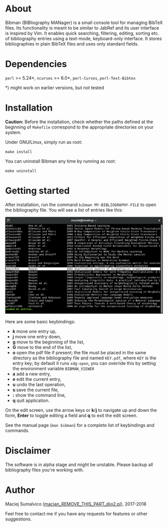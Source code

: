 # About

Bibman (BIBliography MANager) is a small console tool for managing BibTeX
files. Its functionality is meant to be similar to JabRef and its user
interface is inspired by Vim. It enables quick searching, filtering, editing,
sorting etc. of bibliography entries using a text-mode, keyboard-only
interface. It stores bibliographies in plain BibTeX files and uses only
standard fields.

# Dependencies

`perl` >= 5.24\*, `ncurses` >= 6.0\*, `perl-Curses`, `perl-Text-Bibtex`

\*) might work on earlier versions, but not tested

# Installation

**Caution:** Before the installation, check whether the paths defined at the
beginning of `Makefile` correspond to the appropriate directories on your
system.

Under GNU/Linux, simply run as root:

```
make install
```

You can uninstall Bibman any time by running as root:

```
make uninstall
```

# Getting started

After installation, run the command `bibman MY-BIBLIOGRAPHY-FILE` to open the
bibliography file. You will see a list of entries like this:

![screenshot](screenshot.png)

Here are some basic keybindings:

* **k** move one entry up,
* **j** move one entry down,
* **g** move to the beginning of the list,
* **G** move to the end of the list,
* **o** open the pdf file if present; the file must be placed in the same
	directory as the bibliography file and named `KEY.pdf`, where `KEY` is
	the entry key; by default it runs `xdg-open`, you can override this by
	setting the environment variable `BIBMAN_VIEWER`
* **a** add a new entry,
* **e** edit the current entry,
* **u** undo the last operation,
* **s**:save the current file,
* **:** show the command line,
* **q** quit application.

On the edit screen, use the arrow keys or **k**/**j** to navigate up and down
the form, **Enter** to toggle editing a field and **q** to exit the edit
screen.

See the manual page (`man bibman`) for a complete list of keybindings and
commands.

# Disclaimer

The software is in alpha stage and might be unstable. Please backup all
bibliography files you're working with.

# Author

Maciej Sumalvico (macjan_REMOVE_THIS_PART_@o2.pl), 2017-2018

Feel free to contact me if you have any requests for features or other
suggestions.
